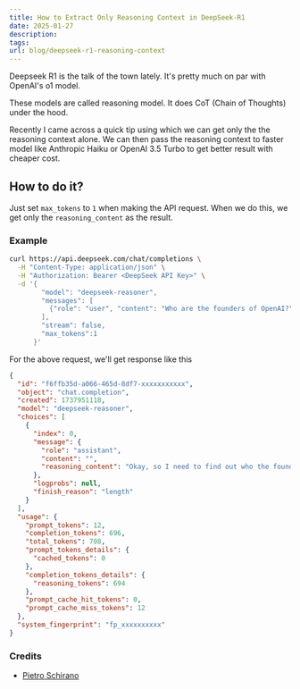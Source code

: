 ```yaml
---
title: How to Extract Only Reasoning Context in DeepSeek-R1
date: 2025-01-27
description: 
tags: 
url: blog/deepseek-r1-reasoning-context
---
```

Deepseek R1 is the talk of the town lately. It's pretty much on par with OpenAI's o1 model. 

These models are called reasoning model. It does CoT (Chain of Thoughts) under the hood.

Recently I came across a quick tip using which we can get only the the reasoning context alone. We can then pass the reasoning context to faster model like Anthropic Haiku or OpenAI 3.5 Turbo to get better result with cheaper cost.

## How to do it?
Just set `max_tokens` to `1` when making the API request. When we do this, we get only the `reasoning_content` as the result.

### Example

```sh
curl https://api.deepseek.com/chat/completions \
  -H "Content-Type: application/json" \
  -H "Authorization: Bearer <DeepSeek API Key>" \
  -d '{
        "model": "deepseek-reasoner",
        "messages": [
          {"role": "user", "content": "Who are the founders of OpenAI?"}
        ],
        "stream": false,
        "max_tokens":1
      }'
```


For the above request, we'll get response like this
```json
{
  "id": "f6ffb35d-a066-465d-8df7-xxxxxxxxxxx",
  "object": "chat.completion",
  "created": 1737951118,
  "model": "deepseek-reasoner",
  "choices": [
    {
      "index": 0,
      "message": {
        "role": "assistant",
        "content": "",
        "reasoning_content": "Okay, so I need to find out who the founders of OpenAI are. Let me start by recalling what I know. OpenAI is a company that does a lot with artificial intelligence, like ChatGPT and other AI projects. I remember hearing some big names involved when it was started. \n\nFirst, Elon Musk comes to mind. I think he was one of the founders. He's been involved in various tech ventures, like Tesla and SpaceX, so it makes sense he might have been part of OpenAI. But I also heard he's not directly involved anymore. Maybe he stepped down at some point?\n\nThen there's Sam Altman. I know he's the CEO of OpenAI now, so he was probably a founder. Wait, wasn't he part of Y Combinator before? Yeah, he was the president there. That could be right.\n\nAnother name I've heard in connection with OpenAI is Greg Brockman. I think he's the CTO or something like that. So he might have been a co-founder as well. \n\nIlya Sutskever's name also rings a bell. He's a prominent AI researcher. I think he was involved in some major projects, like working on neural networks. Maybe he was one of the founding members?\n\nThere are probably more people. Let me think. John Schulman comes up when talking about OpenAI's research. He might be a co-founder or an early researcher. Wojciech Zaremba is another name I associate with OpenAI, maybe part of the initial team. \n\nWait, were there any others? I think the initial group had several prominent people from the tech and AI fields. Maybe someone like Reid Hoffman? He's a LinkedIn co-founder and involved in tech investments. But I'm not sure if he was a founder or just an investor. \n\nAlso, Peter Thiel's name comes up in tech circles, but again, not sure if he was a founder or investor. I think the main founders are Musk, Altman, Brockman, Sutskever, and maybe some others like Schulman and Zaremba. \n\nLet me check my memory. The founding date was around 2015, right? OpenAI was announced in December 2015. The initial announcement probably listed the founders. From what I recall, the key figures were Elon Musk, Sam Altman, Greg Brockman, Ilya Sutskever, Wojciech Zaremba, and John Schulman. \n\nSo putting it all together, the founders are Elon Musk, Sam Altman, Greg Brockman, Ilya Sutskever, Wojciech Zaremba, and John Schulman. There might be others, but these are the main ones I remember. Also, important to note that Elon Musk left the board in 2018 but remained a donor. Sam Altman became the CEO, and Greg Brockman is the chairman and president. \n\nWait, did Reid Hoffman or Peter Thiel contribute as investors? I think they were part of the initial donors or backers but not founders. The founders are the ones who started the organization, so probably the ones directly involved in setting it up. \n\nAnother point: OpenAI started as a non-profit before becoming a capped-profit company. The founders were instrumental in that structure. So the key people are Musk, Altman, Brockman, Sutskever, Zaremba, and Schulman. Yeah, that seems right. I think that's the list."
      },
      "logprobs": null,
      "finish_reason": "length"
    }
  ],
  "usage": {
    "prompt_tokens": 12,
    "completion_tokens": 696,
    "total_tokens": 708,
    "prompt_tokens_details": {
      "cached_tokens": 0
    },
    "completion_tokens_details": {
      "reasoning_tokens": 694
    },
    "prompt_cache_hit_tokens": 0,
    "prompt_cache_miss_tokens": 12
  },
  "system_fingerprint": "fp_xxxxxxxxxx"
}

```

### Credits
- [Pietro Schirano](https://x.com/skirano/status/1881854481304047656)